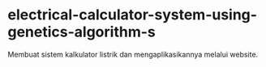 # electrical-calculator-system-using-genetics-algorithm-s
Membuat sistem kalkulator listrik dan mengaplikasikannya melalui website.
